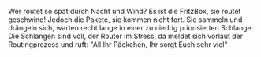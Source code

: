 Wer routet so spät durch Nacht und Wind?
Es ist die FritzBox, sie routet geschwind!
Jedoch die Pakete, sie kommen nicht fort.
Sie sammeln und drängeln sich, warten recht lange
in einer zu niedrig priorisierten Schlange.
Die Schlangen sind voll, der Router im Stress,
da meldet sich vorlaut der Routingprozess
und ruft: "All Ihr Päckchen, Ihr sorgt Euch sehr viel“
